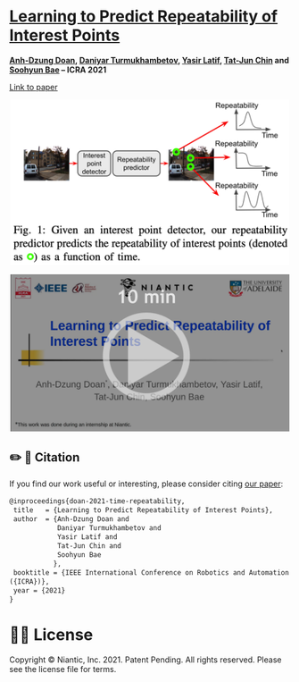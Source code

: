 # [Learning to Predict Repeatability of Interest Points](https://arxiv.org/abs/2105.03578)

**[Anh-Dzung Doan](https://scholar.google.com/citations?user=Ch9rZ_kAAAAJ&hl=en&oi=ao), [Daniyar Turmukhambetov](http://dantkz.github.io/about), [Yasir Latif](https://scholar.google.com/citations?hl=en&user=pGsO6EkAAAAJ), [Tat-Jun Chin](https://scholar.google.com/citations?user=WyqGF10AAAAJ&hl=en&oi=ao) and [Soohyun Bae](https://www.linkedin.com/in/soohyun/) – ICRA 2021**


[Link to paper](https://arxiv.org/abs/2105.03578)  

<p align="center">
  <img src="assets/teaser.png" alt="Given an interest point detector, our repeatability predictor predicts the repeatability of interest points as a function of time." width="500" />
</p>

<p align="center">
  <a
href="https://storage.googleapis.com/niantic-lon-static/research/time-repeatability/10min.mp4">
  <img src="assets/video_thumbnail.png" alt="10 minute ICRA presentation video link" width="500">
  </a>
</p>


## ✏️ 📄 Citation

If you find our work useful or interesting, please consider citing [our paper](https://arxiv.org/abs/2008.09497):

```
@inproceedings{doan-2021-time-repeatability,
 title   = {Learning to Predict Repeatability of Interest Points},
 author  = {Anh-Dzung Doan and
            Daniyar Turmukhambetov and
            Yasir Latif and
            Tat-Jun Chin and
            Soohyun Bae
           },
 booktitle = {IEEE International Conference on Robotics and Automation ({ICRA})},
 year = {2021}
}
```


# 👩‍⚖️ License
Copyright © Niantic, Inc. 2021. Patent Pending. All rights reserved. Please see the license file for terms.
